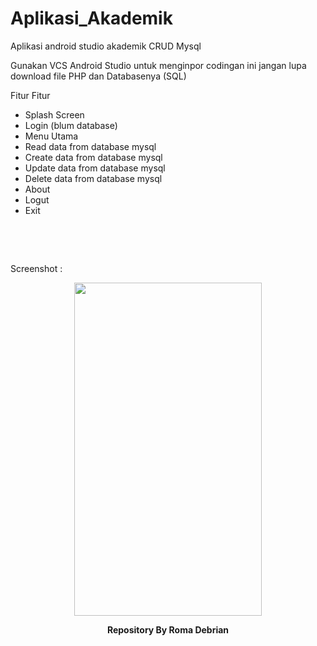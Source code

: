 # Aplikasi_Akademik
Aplikasi android studio akademik CRUD Mysql

Gunakan VCS Android Studio untuk menginpor codingan ini
jangan lupa download file PHP dan Databasenya (SQL)

Fitur Fitur
  + Splash Screen
  + Login (blum database)
  + Menu Utama
  + Read data from database mysql
  + Create data from database mysql
  + Update data from database mysql
  + Delete data from database mysql
  + About
  + Logut
  + Exit

<p>&nbsp;</p>
<p>&nbsp;</p>

<p> Screenshot : </p>
<div>
  <center>
  <p align="center"><img src=https://roma3.000webhostapp.com/Screenshot/poster%20andro.jpg width=300 height=533 /></p>
  
  <p align="center"><strong> Repository By Roma Debrian </strong></p>
</div>
